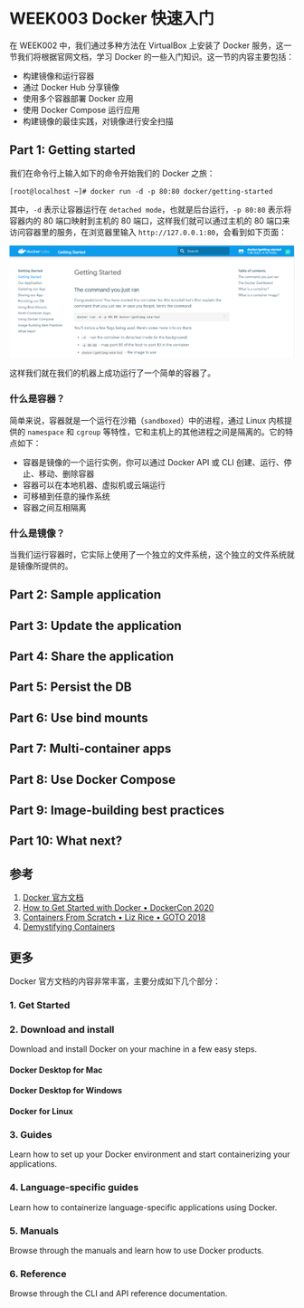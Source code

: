 # WEEK003 Docker 快速入门

在 WEEK002 中，我们通过多种方法在 VirtualBox 上安装了 Docker 服务，这一节我们将根据官网文档，学习 Docker 的一些入门知识。这一节的内容主要包括：

* 构建镜像和运行容器
* 通过 Docker Hub 分享镜像
* 使用多个容器部署 Docker 应用
* 使用 Docker Compose 运行应用
* 构建镜像的最佳实践，对镜像进行安全扫描

## Part 1: Getting started

我们在命令行上输入如下的命令开始我们的 Docker 之旅：

```
[root@localhost ~]# docker run -d -p 80:80 docker/getting-started
```

其中，`-d` 表示让容器运行在 `detached mode`，也就是后台运行，`-p 80:80` 表示将容器内的 80 端口映射到主机的 80 端口，这样我们就可以通过主机的 80 端口来访问容器里的服务，在浏览器里输入 `http://127.0.0.1:80`，会看到如下页面：

![](./images/getting-started.png)

这样我们就在我们的机器上成功运行了一个简单的容器了。

### 什么是容器？

简单来说，容器就是一个运行在沙箱（`sandboxed`）中的进程，通过 Linux 内核提供的 `namespace` 和 `cgroup` 等特性，它和主机上的其他进程之间是隔离的。它的特点如下：

* 容器是镜像的一个运行实例，你可以通过 Docker API 或 CLI 创建、运行、停止、移动、删除容器
* 容器可以在本地机器、虚拟机或云端运行
* 可移植到任意的操作系统
* 容器之间互相隔离

### 什么是镜像？

当我们运行容器时，它实际上使用了一个独立的文件系统，这个独立的文件系统就是镜像所提供的。

## Part 2: Sample application
## Part 3: Update the application
## Part 4: Share the application
## Part 5: Persist the DB
## Part 6: Use bind mounts
## Part 7: Multi-container apps
## Part 8: Use Docker Compose
## Part 9: Image-building best practices
## Part 10: What next?

## 参考

1. [Docker 官方文档](https://docs.docker.com/)
1. [How to Get Started with Docker • DockerCon 2020](https://youtu.be/iqqDU2crIEQ)
1. [Containers From Scratch • Liz Rice • GOTO 2018](https://youtu.be/8fi7uSYlOdc)
1. [Demystifying Containers](https://github.com/saschagrunert/demystifying-containers)

## 更多

Docker 官方文档的内容非常丰富，主要分成如下几个部分：

### 1. Get Started

### 2. Download and install

Download and install Docker on your machine in a few easy steps.

#### Docker Desktop for Mac
#### Docker Desktop for Windows
#### Docker for Linux

### 3. Guides

Learn how to set up your Docker environment and start containerizing your applications.

### 4. Language-specific guides

Learn how to containerize language-specific applications using Docker.

### 5. Manuals

Browse through the manuals and learn how to use Docker products.

### 6. Reference

Browse through the CLI and API reference documentation.

